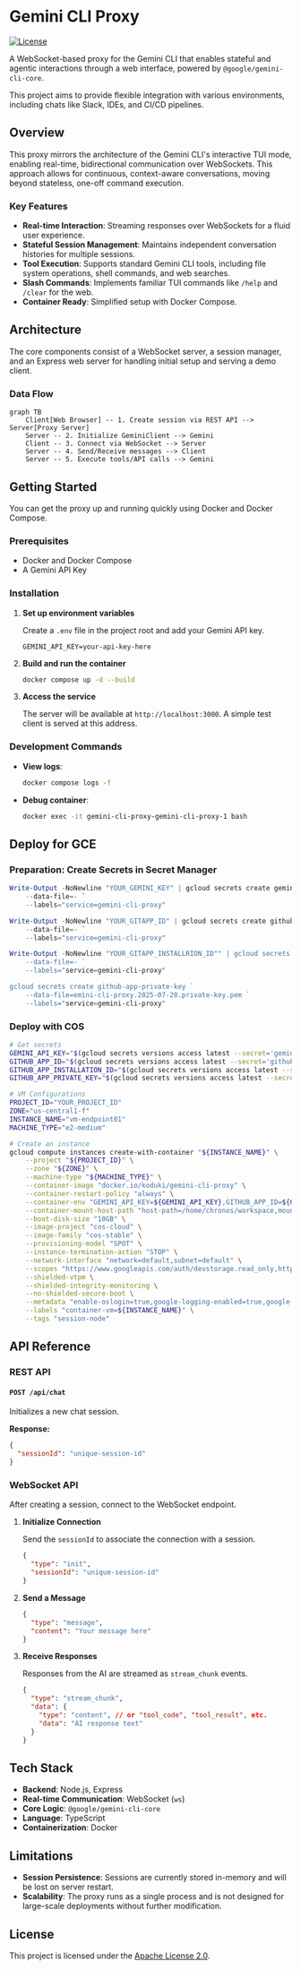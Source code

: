 # Gemini CLI Proxy

[![License](https://img.shields.io/badge/License-Apache_2.0-blue.svg)](https://www.apache.org/licenses/LICENSE-2.0)

A WebSocket-based proxy for the Gemini CLI that enables stateful and agentic interactions through a web interface, powered by `@google/gemini-cli-core`.

This project aims to provide flexible integration with various environments, including chats like Slack, IDEs, and CI/CD pipelines.

## Overview

This proxy mirrors the architecture of the Gemini CLI's interactive TUI mode, enabling real-time, bidirectional communication over WebSockets. This approach allows for continuous, context-aware conversations, moving beyond stateless, one-off command execution.

### Key Features

-   **Real-time Interaction**: Streaming responses over WebSockets for a fluid user experience.
-   **Stateful Session Management**: Maintains independent conversation histories for multiple sessions.
-   **Tool Execution**: Supports standard Gemini CLI tools, including file system operations, shell commands, and web searches.
-   **Slash Commands**: Implements familiar TUI commands like `/help` and `/clear` for the web.
-   **Container Ready**: Simplified setup with Docker Compose.

## Architecture

The core components consist of a WebSocket server, a session manager, and an Express web server for handling initial setup and serving a demo client.

### Data Flow

```mermaid
graph TB
    Client[Web Browser] -- 1. Create session via REST API --> Server[Proxy Server]
    Server -- 2. Initialize GeminiClient --> Gemini
    Client -- 3. Connect via WebSocket --> Server
    Server -- 4. Send/Receive messages --> Client
    Server -- 5. Execute tools/API calls --> Gemini
```

## Getting Started

You can get the proxy up and running quickly using Docker and Docker Compose.

### Prerequisites

-   Docker and Docker Compose
-   A Gemini API Key

### Installation

1.  **Set up environment variables**

    Create a `.env` file in the project root and add your Gemini API key.

    ```.env
    GEMINI_API_KEY=your-api-key-here
    ```

2.  **Build and run the container**

    ```bash
    docker compose up -d --build
    ```

3.  **Access the service**

    The server will be available at `http://localhost:3000`. A simple test client is served at this address.

### Development Commands

-   **View logs**:
    ```bash
    docker compose logs -f
    ```
-   **Debug container**:
    ```bash
    docker exec -it gemini-cli-proxy-gemini-cli-proxy-1 bash
    ```
## Deploy for GCE

### Preparation: Create Secrets in Secret Manager

```powershell
Write-Output -NoNewline "YOUR_GEMINI_KEY" | gcloud secrets create gemini-api-key `
    --data-file=- `
    --labels="service=gemini-cli-proxy"

Write-Output -NoNewline "YOUR_GITAPP_ID" | gcloud secrets create github-app-id `
    --data-file=- `
    --labels="service=gemini-cli-proxy"

Write-Output -NoNewline "YOUR_GITAPP_INSTALLRION_ID"" | gcloud secrets create github-app-installation-id `
    --data-file=- `
    --labels="service=gemini-cli-proxy"

gcloud secrets create github-app-private-key `
    --data-file=emini-cli-proxy.2025-07-28.private-key.pem `
    --labels="service=gemini-cli-proxy"
```

### Deploy with COS

```bash
# Get secrets
GEMINI_API_KEY="$(gcloud secrets versions access latest --secret='gemini-api-key')"
GITHUB_APP_ID="$(gcloud secrets versions access latest --secret='github-app-id')"
GITHUB_APP_INSTALLATION_ID="$(gcloud secrets versions access latest --secret='github-app-installation-id')"
GITHUB_APP_PRIVATE_KEY="$(gcloud secrets versions access latest --secret='github-app-private-key')"

# VM Configurations
PROJECT_ID="YOUR_PROJECT_ID"
ZONE="us-central1-f"
INSTANCE_NAME="vm-endpoint01"
MACHINE_TYPE="e2-medium"

# Create an instance
gcloud compute instances create-with-container "${INSTANCE_NAME}" \
    --project "${PROJECT_ID}" \
    --zone "${ZONE}" \
    --machine-type "${MACHINE_TYPE}" \
    --container-image "docker.io/koduki/gemini-cli-proxy" \
    --container-restart-policy "always" \
    --container-env "GEMINI_API_KEY=${GEMINI_API_KEY},GITHUB_APP_ID=${GITHUB_APP_ID},GITHUB_APP_INSTALLATION_ID=${GITHUB_APP_INSTALLATION_ID},GITHUB_APP_PRIVATE_KEY=${GITHUB_APP_PRIVATE_KEY}" \
    --container-mount-host-path "host-path=/home/chronos/workspace,mount-path=/workspace" \
    --boot-disk-size "10GB" \
    --image-project "cos-cloud" \
    --image-family "cos-stable" \
    --provisioning-model "SPOT" \
    --instance-termination-action "STOP" \
    --network-interface "network=default,subnet=default" \
    --scopes "https://www.googleapis.com/auth/devstorage.read_only,https://www.googleapis.com/auth/logging.write,https://www.googleapis.com/auth/monitoring.write,https://www.googleapis.com/auth/service.management.readonly,https://www.googleapis.com/auth/servicecontrol,https://www.googleapis.com/auth/trace.append" \
    --shielded-vtpm \
    --shielded-integrity-monitoring \
    --no-shielded-secure-boot \
    --metadata "enable-oslogin=true,google-logging-enabled=true,google-monitoring-enabled=true" \
    --labels "container-vm=${INSTANCE_NAME}" \
    --tags "session-node" 
```

## API Reference

### REST API

#### `POST /api/chat`

Initializes a new chat session.

**Response:**

```json
{
  "sessionId": "unique-session-id"
}
```

### WebSocket API

After creating a session, connect to the WebSocket endpoint.

1.  **Initialize Connection**

    Send the `sessionId` to associate the connection with a session.

    ```json
    {
      "type": "init",
      "sessionId": "unique-session-id"
    }
    ```

2.  **Send a Message**

    ```json
    {
      "type": "message",
      "content": "Your message here"
    }
    ```

3.  **Receive Responses**

    Responses from the AI are streamed as `stream_chunk` events.

    ```json
    {
      "type": "stream_chunk",
      "data": {
        "type": "content", // or "tool_code", "tool_result", etc.
        "data": "AI response text"
      }
    }
    ```

## Tech Stack

-   **Backend**: Node.js, Express
-   **Real-time Communication**: WebSocket (`ws`)
-   **Core Logic**: `@google/gemini-cli-core`
-   **Language**: TypeScript
-   **Containerization**: Docker

## Limitations

-   **Session Persistence**: Sessions are currently stored in-memory and will be lost on server restart.
-   **Scalability**: The proxy runs as a single process and is not designed for large-scale deployments without further modification.

## License

This project is licensed under the [Apache License 2.0](LICENSE).
